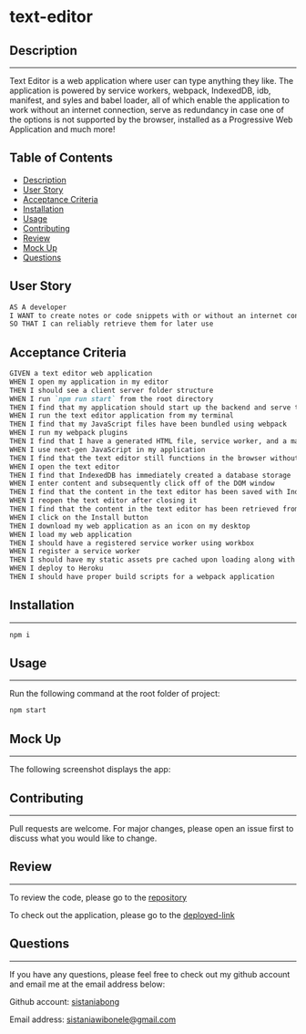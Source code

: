 # text-editor

## Description
--------------
Text Editor is a web application where user can type anything they like. The application is powered by service workers, webpack, IndexedDB, idb, manifest, and syles and babel loader, all of which enable the application to work without an internet connection, serve as redundancy in case one of the options is not supported by the browser, installed as a Progressive Web Application and much more!

## Table of Contents

- [Description](#description)
- [User Story](#user-story)
- [Acceptance Criteria](#acceptance-criteria)
- [Installation](#installation)
- [Usage](#usage)
- [Contributing](#contributing)
- [Review](#review)
- [Mock Up](#mock-up)
- [Questions](#questions)


## User Story

```md
AS A developer
I WANT to create notes or code snippets with or without an internet connection
SO THAT I can reliably retrieve them for later use
```

## Acceptance Criteria

```md
GIVEN a text editor web application
WHEN I open my application in my editor
THEN I should see a client server folder structure
WHEN I run `npm run start` from the root directory
THEN I find that my application should start up the backend and serve the client
WHEN I run the text editor application from my terminal
THEN I find that my JavaScript files have been bundled using webpack
WHEN I run my webpack plugins
THEN I find that I have a generated HTML file, service worker, and a manifest file
WHEN I use next-gen JavaScript in my application
THEN I find that the text editor still functions in the browser without errors
WHEN I open the text editor
THEN I find that IndexedDB has immediately created a database storage
WHEN I enter content and subsequently click off of the DOM window
THEN I find that the content in the text editor has been saved with IndexedDB
WHEN I reopen the text editor after closing it
THEN I find that the content in the text editor has been retrieved from our IndexedDB
WHEN I click on the Install button
THEN I download my web application as an icon on my desktop
WHEN I load my web application
THEN I should have a registered service worker using workbox
WHEN I register a service worker
THEN I should have my static assets pre cached upon loading along with subsequent pages and static assets
WHEN I deploy to Heroku
THEN I should have proper build scripts for a webpack application
```

## Installation
---
```bash
npm i
```

## Usage
---
Run the following command at the root folder of project:

```bash
npm start
```


## Mock Up
---
The following screenshot displays the app:


## Contributing
---
Pull requests are welcome. For major changes, please open an issue first to discuss what you would like to change.

## Review
---
To review the code, please go to the [repository](https://github.com/sistaniabong/text-editor)

To check out the application, please go to the [deployed-link](https://sheltered-retreat-55833.herokuapp.com/)


## Questions
---
If you have any questions, please feel free to check out my github account and email me at the email address below:

Github account: [sistaniabong](https://github.com/sistaniabong)

Email address: sistaniawibonele@gmail.com